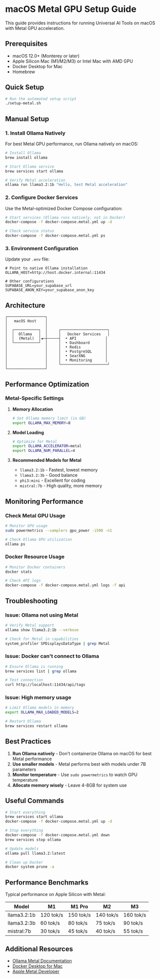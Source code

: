 # macOS Metal GPU Setup Guide

This guide provides instructions for running Universal AI Tools on macOS with Metal GPU acceleration.

## Prerequisites

- macOS 12.0+ (Monterey or later)
- Apple Silicon Mac (M1/M2/M3) or Intel Mac with AMD GPU
- Docker Desktop for Mac
- Homebrew

## Quick Setup

```bash
# Run the automated setup script
./setup-metal.sh
```

## Manual Setup

### 1. Install Ollama Natively

For best Metal GPU performance, run Ollama natively on macOS:

```bash
# Install Ollama
brew install ollama

# Start Ollama service
brew services start ollama

# Verify Metal acceleration
ollama run llama3.2:1b "Hello, test Metal acceleration"
```

### 2. Configure Docker Services

Use the Metal-optimized Docker Compose configuration:

```bash
# Start services (Ollama runs natively, not in Docker)
docker-compose -f docker-compose.metal.yml up -d

# Check service status
docker-compose -f docker-compose.metal.yml ps
```

### 3. Environment Configuration

Update your `.env` file:

```env
# Point to native Ollama installation
OLLAMA_HOST=http://host.docker.internal:11434

# Other configurations
SUPABASE_URL=your_supabase_url
SUPABASE_ANON_KEY=your_supabase_anon_key
```

## Architecture

```
┌─────────────────┐
│   macOS Host    │
│                 │
│  ┌───────────┐  │     ┌─────────────────────┐
│  │  Ollama   │  │     │   Docker Services   │
│  │  (Metal)  │◄─┼─────┤  • API             │
│  └───────────┘  │     │  • Dashboard       │
│                 │     │  • Redis           │
│                 │     │  • PostgreSQL      │
│                 │     │  • SearXNG         │
│                 │     │  • Monitoring      │
│                 │     └─────────────────────┘
└─────────────────┘
```

## Performance Optimization

### Metal-Specific Settings

1. **Memory Allocation**
   ```bash
   # Set Ollama memory limit (in GB)
   export OLLAMA_MAX_MEMORY=8
   ```

2. **Model Loading**
   ```bash
   # Optimize for Metal
   export OLLAMA_ACCELERATOR=metal
   export OLLAMA_NUM_PARALLEL=4
   ```

3. **Recommended Models for Metal**
   - `llama3.2:1b` - Fastest, lowest memory
   - `llama3.2:3b` - Good balance
   - `phi3:mini` - Excellent for coding
   - `mistral:7b` - High quality, more memory

## Monitoring Performance

### Check Metal GPU Usage

```bash
# Monitor GPU usage
sudo powermetrics --samplers gpu_power -i500 -n1

# Check Ollama GPU utilization
ollama ps
```

### Docker Resource Usage

```bash
# Monitor Docker containers
docker stats

# Check API logs
docker-compose -f docker-compose.metal.yml logs -f api
```

## Troubleshooting

### Issue: Ollama not using Metal

```bash
# Verify Metal support
ollama show llama3.2:1b --verbose

# Check for Metal in capabilities
system_profiler SPDisplaysDataType | grep Metal
```

### Issue: Docker can't connect to Ollama

```bash
# Ensure Ollama is running
brew services list | grep ollama

# Test connection
curl http://localhost:11434/api/tags
```

### Issue: High memory usage

```bash
# Limit Ollama models in memory
export OLLAMA_MAX_LOADED_MODELS=2

# Restart Ollama
brew services restart ollama
```

## Best Practices

1. **Run Ollama natively** - Don't containerize Ollama on macOS for best Metal performance
2. **Use smaller models** - Metal performs best with models under 7B parameters
3. **Monitor temperature** - Use `sudo powermetrics` to watch GPU temperature
4. **Allocate memory wisely** - Leave 4-8GB for system use

## Useful Commands

```bash
# Start everything
brew services start ollama
docker-compose -f docker-compose.metal.yml up -d

# Stop everything
docker-compose -f docker-compose.metal.yml down
brew services stop ollama

# Update models
ollama pull llama3.2:latest

# Clean up Docker
docker system prune -a
```

## Performance Benchmarks

Typical performance on Apple Silicon with Metal:

| Model | M1 | M1 Pro | M2 | M3 |
|-------|----|----|----|----|
| llama3.2:1b | 120 tok/s | 150 tok/s | 140 tok/s | 160 tok/s |
| llama3.2:3b | 60 tok/s | 80 tok/s | 75 tok/s | 90 tok/s |
| mistral:7b | 30 tok/s | 45 tok/s | 40 tok/s | 55 tok/s |

## Additional Resources

- [Ollama Metal Documentation](https://github.com/ollama/ollama/blob/main/docs/gpu.md)
- [Docker Desktop for Mac](https://docs.docker.com/desktop/mac/)
- [Apple Metal Developer](https://developer.apple.com/metal/)